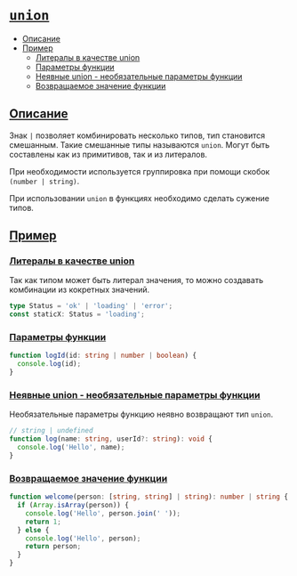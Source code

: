 # [`union`](../index.md)

- [Описание](#описание)
- [Пример](#пример)
  - [Литералы в качестве union](#литералы-в-качестве-union)
  - [Параметры функции](#параметры-функции)
  - [Неявные union - необязательные параметры функции](#неявные-union---необязательные-параметры-функции)
  - [Возвращаемое значение функции](#возвращаемое-значение-функции)

## [Описание](#union)

Знак `|` позволяет комбинировать несколько типов, тип становится смешанным. Такие смешанные типы называются `union`. Могут быть составлены как из примитивов, так и из литералов.

При необходимости используется группировка при помощи скобок `(number | string)`.

При использовании `union` в функциях необходимо сделать сужение типов.

## [Пример](#union)

### [Литералы в качестве union](#union)

Так как типом может быть литерал значения, то можно создавать комбинации из кокретных значений.

```ts
type Status = 'ok' | 'loading' | 'error';
const staticX: Status = 'loading';
```

### [Параметры функции](#union)

```ts
function logId(id: string | number | boolean) {
  console.log(id);
}
```

### [Неявные union - необязательные параметры функции](#union)

Необязательные параметры функцию неявно возвращают тип `union`.

```ts
// string | undefined
function log(name: string, userId?: string): void {
  console.log('Hello', name);
}
```

### [Возвращаемое значение функции](#union)

```ts
function welcome(person: [string, string] | string): number | string {
  if (Array.isArray(person)) {
    console.log('Hello', person.join(' '));
    return 1;
  } else {
    console.log('Hello', person);
    return person;
  }
}
```
